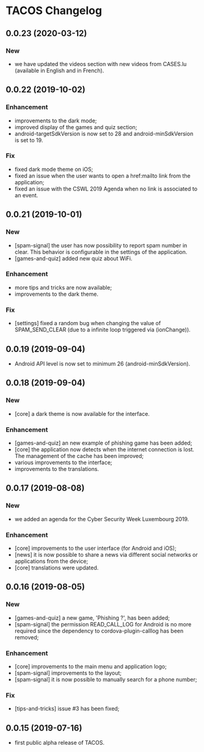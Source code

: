 TACOS Changelog
===============

## 0.0.23 (2020-03-12)

### New

- we have updated the videos section with new videos from CASES.lu
  (available in English and in French).


## 0.0.22 (2019-10-02)

### Enhancement

- improvements to the dark mode;
- improved display of the games and quiz section;
- android-targetSdkVersion is now set to 28 and android-minSdkVersion is set
  to 19.

### Fix

- fixed dark mode theme on iOS;
- fixed an issue when the user wants to open a href:mailto link from the
  application;
- fixed an issue with the CSWL 2019 Agenda when no link is associated to an event.


## 0.0.21 (2019-10-01)

### New

- [spam-signal] the user has now possibility to report spam number in clear.
  This behavior is configurable in the settings of the application.
- [games-and-quiz] added new quiz about WiFi.

### Enhancement

- more tips and tricks are now available;
- improvements to the dark theme.

### Fix

- [settings] fixed a random bug when changing the value of SPAM_SEND_CLEAR (due
  to a infinite loop triggered via (ionChange)).


## 0.0.19 (2019-09-04)

- Android API level is now set to minimum 26 (android-minSdkVersion).


## 0.0.18 (2019-09-04)

### New

- [core] a dark theme is now available for the interface.

### Enhancement

- [games-and-quiz] an new example of phishing game has been added;
- [core] the application now detects when the internet connection is lost. The
  management of the cache has been improved;
- various improvements to the interface;
- improvements to the translations.


## 0.0.17 (2019-08-08)

### New

- we added an agenda for the Cyber Security Week Luxembourg 2019.

### Enhancement

- [core] improvements to the user interface (for Android and iOS);
- [news] it is now possible to share a news via different social networks or
  applications from the device;
- [core] translations were updated.


## 0.0.16 (2019-08-05)

### New

- [games-and-quiz] a new  game, 'Phishing ?', has been added;
- [spam-signal] the permission READ_CALL_LOG for Android is no more required
  since the dependency to cordova-plugin-calllog has been removed;

### Enhancement

- [core] improvements to the main menu and application logo;
- [spam-signal] improvements to the layout;
- [spam-signal] it is now possible to manually search for a phone number;

### Fix

- [tips-and-tricks] issue #3 has been fixed;


## 0.0.15 (2019-07-16)

- first public alpha release of TACOS.
